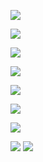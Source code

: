 ![](Pasted%20image%2020250221113056.png)

![](Pasted%20image%2020250221113429.png)

![](Pasted%20image%2020250221113522.png)

![](Pasted%20image%2020250221113919.png)

![](Pasted%20image%2020250221114017.png)

![](Pasted%20image%2020250221115141.png)

![](Pasted%20image%2020250221115443.png)

![](Pasted%20image%2020250221115833.png)
![](Pasted%20image%2020250221120034.png)


